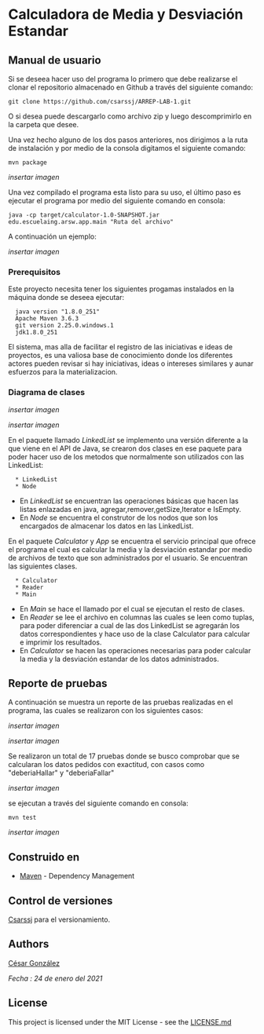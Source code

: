 #  Calculadora de Media y Desviación Estandar

## Manual de usuario

Si se deseea hacer uso del programa lo primero que debe realizarse el clonar el repositorio almacenado en Github a través del siguiente comando:

```
git clone https://github.com/csarssj/ARREP-LAB-1.git

```
O si desea puede descargarlo como archivo zip y luego descomprimirlo en la carpeta que desee.

Una vez hecho alguno de los dos pasos anteriores, nos dirigimos a la ruta de instalación y por medio de la consola digitamos el siguiente comando:

```
mvn package

```

*insertar imagen*



Una vez compilado el programa esta listo para su uso, el último paso es ejecutar el programa por medio del siguiente comando en consola:

```
java -cp target/calculator-1.0-SNAPSHOT.jar edu.escuelaing.arsw.app.main "Ruta del archivo"

```

A continuación un ejemplo:

*insertar imagen*


### Prerequisitos

Este proyecto necesita tener los siguientes progamas instalados en la máquina donde se deseea ejecutar:

```
  java version "1.8.0_251"
  Apache Maven 3.6.3
  git version 2.25.0.windows.1
  jdk1.8.0_251
```

El sistema, mas alla de facilitar el registro de las iniciativas e ideas de proyectos, es una valiosa base de conocimiento donde los diferentes actores pueden revisar si hay iniciativas, ideas o intereses similares y aunar esfuerzos para la materializacion.

### Diagrama de clases

*insertar imagen*

*insertar imagen*

En el paquete llamado *LinkedList* se implemento una versión diferente a la que viene en el API de Java, se crearon dos clases en ese paquete para poder hacer uso de los metodos 
que normalmente son utilizados con las LinkedList:

```
  * LinkedList
  * Node
```
* En *LinkedList* se encuentran las operaciones básicas que hacen las listas enlazadas en java, agregar,remover,getSize,Iterator e IsEmpty.
* En *Node* se encuentra el construtor de los nodos que son los encargados de almacenar los datos en las LinkedList.

En el paquete *Calculator* y *App* se encuentra el servicio principal que ofrece el programa el cual es calcular la media y la desviación estandar por medio de archivos de texto que son 
administrados por el usuario. Se encuentran las siguientes clases.

```
  * Calculator
  * Reader
  * Main
```

* En *Main* se hace el llamado por el cual se ejecutan el resto de clases.
* En *Reader* se lee el archivo en columnas las cuales se leen como tuplas, para poder diferenciar a cual de las dos LinkedList se agregarán los datos correspondientes y hace uso
de la clase Calculator para calcular e imprimir los resultados.
* En *Calculator* se hacen las operaciones necesarias para poder calcular la media y la desviación estandar de los datos administrados.

## Reporte de pruebas
A continuación se muestra un reporte de las pruebas realizadas en el programa, las cuales se realizaron con los siguientes casos:

*insertar imagen*

*insertar imagen*

Se realizaron un total de 17 pruebas donde se busco comprobar que se calcularan los datos pedidos con exactitud, con casos como "deberiaHallar" y "deberiaFallar"

*insertar imagen*

se ejecutan a través del siguiente comando en consola:

```
mvn test
```

*insertar imagen*



## Construido en

* [Maven](https://maven.apache.org/) - Dependency Management


## Control de versiones 

[Csarssj](https://github.com/csarssj) para el versionamiento.

## Authors

[César González](https://github.com/csarssj) 

_Fecha : 24 de enero del 2021_ 


## License

This project is licensed under the MIT License - see the [LICENSE.md](LICENSE.md) 